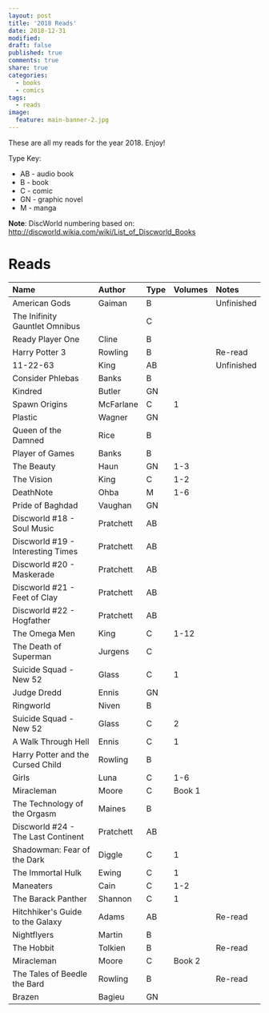 ```yaml
---
layout: post
title: '2018 Reads'
date: 2018-12-31
modified:
draft: false
published: true
comments: true
share: true
categories:
  - books
  - comics
tags:
  - reads
image:
  feature: main-banner-2.jpg
---
```


These are all my reads for the year 2018. Enjoy!

Type Key:
* AB - audio book
* B - book
* C - comic
* GN - graphic novel
* M - manga

**Note**: DiscWorld numbering based on: http://discworld.wikia.com/wiki/List_of_Discworld_Books

# Reads

| Name                               | Author    | Type  | Volumes | Notes               |
|:-----------------------------------|:----------|:------|:--------|:--------------------|
| American Gods                      | Gaiman    | B     |         | Unfinished          |
| The Inifinity Gauntlet Omnibus     |           | C     |         |                     |
| Ready Player One                   | Cline     | B     |         |                     |
| Harry Potter 3                     | Rowling   | B     |         | Re-read             |
| 11-22-63                           | King      | AB    |         | Unfinished          |
| Consider Phlebas                   | Banks     | B     |         |                     |
| Kindred                            | Butler    | GN    |         |                     |
| Spawn Origins                      | McFarlane | C     | 1       |                     |
| Plastic                            | Wagner    | GN    |         |                     |
| Queen of the Damned                | Rice      | B     |         |                     |
| Player of Games                    | Banks     | B     |         |                     |
| The Beauty                         | Haun      | GN    | 1-3     |                     |
| The Vision                         | King      | C     | 1-2     |                     |
| DeathNote                          | Ohba      | M     | 1-6     |                     |
| Pride of Baghdad                   | Vaughan   | GN    |         |                     |
| Discworld #18 - Soul Music         | Pratchett | AB    |         |                     |
| Discworld #19 - Interesting Times  | Pratchett | AB    |         |                     |
| Discworld #20 - Maskerade          | Pratchett | AB    |         |                     |
| Discworld #21 - Feet of Clay       | Pratchett | AB    |         |                     |
| Discworld #22 - Hogfather          | Pratchett | AB    |         |                     |
| The Omega Men                      | King      | C     | 1-12    |                     |
| The Death of Superman              | Jurgens   | C     |         |                     |
| Suicide Squad - New 52             | Glass     | C     | 1       |                     |
| Judge Dredd                        | Ennis     | GN    |         |                     |
| Ringworld                          | Niven     | B     |         |                     |
| Suicide Squad - New 52             | Glass     | C     | 2       |                     |
| A Walk Through Hell                | Ennis     | C     | 1       |                     |
| Harry Potter and the Cursed Child  | Rowling   | B     |         |                     |
| Girls                              | Luna      | C     | 1-6     |                     |
| Miracleman                         | Moore     | C     | Book 1  |                     |
| The Technology of the Orgasm       | Maines    | B     |         |                     |
| Discworld #24 - The Last Continent | Pratchett | AB    |         |                     |
| Shadowman: Fear of the Dark        | Diggle    | C     | 1       |                     |
| The Immortal Hulk                  | Ewing     | C     | 1       |                     |
| Maneaters                          | Cain      | C     | 1-2     |                     |
| The Barack Panther                 | Shannon   | C     | 1       |                     |
| Hitchhiker's Guide to the Galaxy   | Adams     | AB    |         | Re-read             |
| Nightflyers                        | Martin    | B     |         |                     |
| The Hobbit                         | Tolkien   | B     |         | Re-read             |
| Miracleman                         | Moore     | C     | Book 2  |                     |
| The Tales of Beedle the Bard       | Rowling   | B     |         | Re-read             |
| Brazen                             | Bagieu    | GN    |         |                     |

